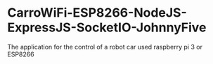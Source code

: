 # CarroWiFi-ESP8266-NodeJS-ExpressJS-SocketIO-JohnnyFive
The application for the control of a robot car used raspberry pi 3 or ESP8266
